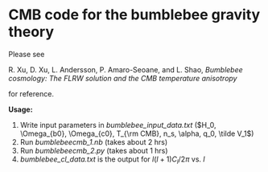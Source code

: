 # CMB code for the bumblebee gravity theory

Please see

R. Xu, D. Xu, L. Andersson, P. Amaro-Seoane, and L. Shao, _Bumblebee cosmology: The FLRW solution and the CMB temperature anisotropy_

for reference.

**Usage:**
1. Write input parameters in _bumblebee_input_data.txt_ ($H_0, \Omega_{b0}, \Omega_{c0}, T_{\rm CMB}, n_s, \alpha, q_0, \tilde V_1$)
2. Run _bumblebeecmb_1.nb_ (takes about 2 hrs)
3. Run _bumblebeecmb_2.py_ (takes about 1 hrs)
4. _bumblebee_cl_data.txt_ is the output for $l(l+1)C_l/2\pi$ vs. $l$









